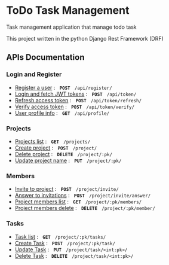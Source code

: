 # ToDo Task Management

Task management application that manage todo task

This project written in the python Django Rest Framework (DRF)

## APIs Documentation

### Login and Register

* [Register a user](api-docs-md/register_user.md) : &nbsp; **`POST`**  &nbsp;  `/api/register/`
* [Login and fetch JWT tokens](api-docs-md/login_user.md) : &nbsp; **`POST`**  &nbsp;  `/api/token/`
* [Refresh access token](api-docs-md/refresh_token.md) : &nbsp; **`POST`**  &nbsp;  `/api/token/refresh/`
* [Verify access token](api-docs-md/verify_token.md) : &nbsp; **`POST`**  &nbsp;  `/api/token/verify/`
* [User profile info](api-docs-md/user_profile.md) : &nbsp; **`GET`**  &nbsp;  `/api/profile/`

### Projects

* [Projects list](api-docs-md/project_list.md) : &nbsp; **`GET`**  &nbsp;  `/projects/`
* [Create project](api-docs-md/project_create.md) : &nbsp; **`POST`**  &nbsp;  `/project/`
* [Delete project](api-docs-md/project_delete.md) : &nbsp; **`DELETE`**  &nbsp;  `/project/:pk/`
* [Update project name](api-docs-md/project_update.md) : &nbsp; **`PUT`**  &nbsp;  `/project/:pk/`

### Members
* [Invite to project](api-docs-md/invite_to_project.md) : &nbsp; **`POST`**  &nbsp;  `/project/invite/`
* [Answer to invitations](api-docs-md/answer_to_invite.md) : &nbsp; **`POST`**  &nbsp;  `/project/invite/answer/`
* [Project members list](api-docs-md/project_members_list.md) : &nbsp; **`GET`**  &nbsp;  `/project/:pk/members/`
* [Project members delete](api-docs-md/project_members_delete.md) : &nbsp; **`DELETE`**  &nbsp;  `/project/:pk/member/`

### Tasks
* [Task list](api-docs-md/task_list.md) : &nbsp; **`GET`**  &nbsp;  `/project/:pk/tasks/`
* [Create Task](api-docs-md/task_create.md) : &nbsp; **`POST`**  &nbsp;  `/project/:pk/task/`
* [Update Task](api-docs-md/task_update.md) : &nbsp; **`PUT`**  &nbsp;  `/project/task/<int:pk>/`
* [Delete Task](api-docs-md/task_update.md) : &nbsp; **`DELETE`**  &nbsp;  `/project/task/<int:pk>/`
